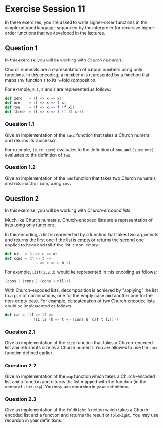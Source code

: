 # Exercise Session 11

In these exercises, you are asked to write higher-order functions in the simple untyped language supported by the interpreter for recursive higher-order functions that we developed in the lectures.

## Question 1

In this exercise, you will be working with _Church numerals_.

Church numerals are a representation of natural numbers using only functions.
In this encoding, a number `n` is represented by a function that maps any function `f` to its `n`-fold composition.

For example, `0`, `1`, `2` and `3` are represented as follows:

```scala
def zero   = (f => x => x)
def one    = (f => x => f x)
def two    = (f => x => f (f x))
def three  = (f => x => f (f (f x)))
```

### Question 1.1

Give an implementation of the `succ` function that takes a Church numeral and returns its successor.

For example, `(succ zero)` evaluates to the definition of `one` and `(succ one)` evaluates to the definition of `two`.

### Question 1.2

Give an implementation of the `add` function that takes two Church numerals and returns their sum, using `succ`.

## Question 2

In this exercise, you will be working with _Church-encoded lists_.

Much like Church numerals, Church-encoded lists are a representation of lists using only functions.

In this encoding, a list is represented by a function that takes two arguments and
returns the first one if the list is empty or returns the second one applied to head and tail if the list is non-empty:

```scala
def nil  = (n => c => n)
def cons = (h => t =>
              n => c => c h t)
```

For example, `List(1,2,3)` would be represented in this encoding as follows:

```scala
(cons 1 (cons 2 (cons 3 nil)))
```

With Church-encoded lists, decomposition is achieved by "applying" the list to a pair of continuations, one for the empty case and another one for the non-empty case. For example, concatenation of two Church-encoded lists could be implemented as follows:

```scala
def cat = (l1 => l2 =>
             (l1 l2 (h => t => (cons h (cat t l2))))
```

### Question 2.1

Give an implementation of the `size` function that takes a Church-encoded list and returns its size as a Church numeral. You are allowed to use the `succ` function defined earlier.

### Question 2.2

Give an implementation of the `map` function which takes a Church-encoded list and a function and returns the list mapped with the function (in the sense of `List.map`). You may use recursion in your definitions.

### Question 2.3

Give an implementation of the `foldRight` function which takes a Church-encoded list and a function and returns the result of `foldRight`. You may use recursion in your definitions.
